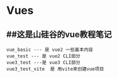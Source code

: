 # Vues
##这是山硅谷的vue教程笔记
---
```
vue_basic --- 是 vue2 一些基本内容
vue_test --- 是 vue2 CLI部分
vue3_test ---是 vue3 CLI部分
vue3_test_vite  是 用vite来创建vue项目 
```
